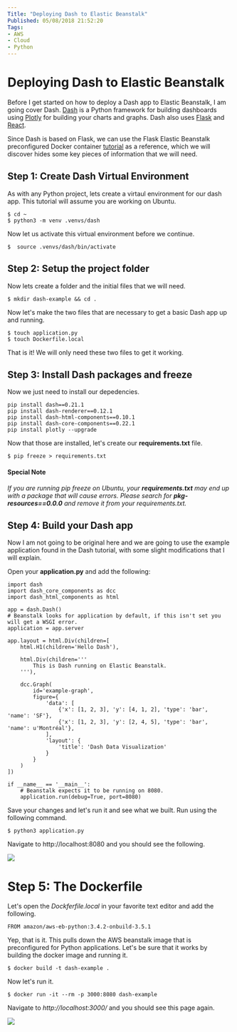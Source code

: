 ```yaml
---
Title: "Deploying Dash to Elastic Beanstalk"
Published: 05/08/2018 21:52:20
Tags: 
- AWS
- Cloud
- Python
---
```

# Deploying Dash to Elastic Beanstalk

Before I get started on how to deploy a Dash app to Elastic Beanstalk, I am going cover Dash. [Dash](https://plot.ly/products/dash/) is a Python framework for building dashboards using [Plotly](https://plot.ly/) for building your charts and graphs. Dash also uses [Flask](http://flask.pocoo.org/) and [React](https://reactjs.org/).

Since Dash is based on Flask, we can use the Flask Elastic Beanstalk preconfigured Docker container [tutorial](https://docs.aws.amazon.com/elasticbeanstalk/latest/dg/create_deploy_dockerpreconfig.walkthrough.html) as a reference, which we will discover hides some key pieces of information that we will need.

## Step 1: Create Dash Virtual Environment

As with any Python project, lets create a virtaul environment for our dash app. This tutorial will assume you are working on Ubuntu.

```
$ cd ~
$ python3 -m venv .venvs/dash
```

Now let us activate this virtual environment before we continue.

```
$  source .venvs/dash/bin/activate
```

## Step 2: Setup the project folder

Now lets create a folder and the initial files that we will need.

```
$ mkdir dash-example && cd .
```

Now let's make the two files that are necessary to get a basic Dash app up and running.

```
$ touch application.py
$ touch Dockerfile.local
```

That is it! We will only need these two files to get it working.

## Step 3: Install Dash packages and freeze

Now we just need to install our depedencies.

```
pip install dash==0.21.1 
pip install dash-renderer==0.12.1 
pip install dash-html-components==0.10.1
pip install dash-core-components==0.22.1
pip install plotly --upgrade
```

Now that those are installed, let's create our **requirements.txt** file.

```
$ pip freeze > requirements.txt
```

#### Special Note

*If you are running pip freeze on Ubuntu, your **requirements.txt** may end up with a package that will cause errors. Please search for **pkg-resources==0.0.0** and remove it from your requirements.txt.*

## Step 4: Build your Dash app

Now I am not going to be original here and we are going to use the example application found in the Dash tutorial, with some slight modifications that I will explain.

Open your **application.py** and add the following:

```
import dash
import dash_core_components as dcc
import dash_html_components as html

app = dash.Dash()
# Beanstalk looks for application by default, if this isn't set you will get a WSGI error.
application = app.server

app.layout = html.Div(children=[
    html.H1(children='Hello Dash'),

    html.Div(children='''
        This is Dash running on Elastic Beanstalk.
    '''),

    dcc.Graph(
        id='example-graph',
        figure={
            'data': [
                {'x': [1, 2, 3], 'y': [4, 1, 2], 'type': 'bar', 'name': 'SF'},
                {'x': [1, 2, 3], 'y': [2, 4, 5], 'type': 'bar', 'name': u'Montréal'},
            ],
            'layout': {
                'title': 'Dash Data Visualization'
            }
        }
    )
])

if __name__ == '__main__':
    # Beanstalk expects it to be running on 8080.
    application.run(debug=True, port=8080)
```

Save your changes and let's run it and see what we built. Run using the following command.

```
$ python3 application.py
```

Navigate to http://localhost:8080 and you should see the following.

![](/images/dash/dash-running-locally.jpg)

# Step 5: The Dockerfile

Let's open the *Dockferfile.local* in your favorite text editor and add the following.

```
FROM amazon/aws-eb-python:3.4.2-onbuild-3.5.1
```

Yep, that is it. This pulls down the AWS beanstalk image that is preconfigured for Python applications. Let's be sure that it works by building the docker image and running it.

```
$ docker build -t dash-example .
```

Now let's run it.

```
$ docker run -it --rm -p 3000:8080 dash-example
```

Navigate to *http://localhost:3000/* and you should see this page again.

![](/images/dash/dash-running-locally.jpg)